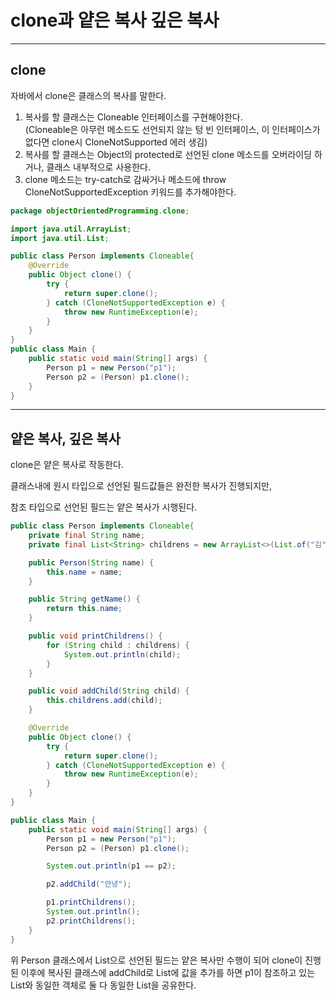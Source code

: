 # clone과 얕은 복사 깊은 복사

---

## clone

자바에서 clone은 클래스의 복사를 말한다.

1. 복사를 할 클래스는 Cloneable 인터페이스를 구현해야한다.<br>
(Cloneable은 아무런 메소드도 선언되지 않는 텅 빈 인터페이스, 이 인터페이스가 없다면 clone시 CloneNotSupported 에러 생김)
2. 복사를 할 클래스는 Object의 protected로 선언된 clone 메소드를 오버라이딩 하거나, 클래스 내부적으로 사용한다.
3. clone 메소드는 try-catch로 감싸거나 메소드에 throw CloneNotSupportedException 키워드를 추가해야한다.

```java
package objectOrientedProgramming.clone;

import java.util.ArrayList;
import java.util.List;

public class Person implements Cloneable{
    @Override
    public Object clone() {
        try {
            return super.clone();
        } catch (CloneNotSupportedException e) {
            throw new RuntimeException(e);
        }
    }
}
public class Main {
    public static void main(String[] args) {
        Person p1 = new Person("p1");
        Person p2 = (Person) p1.clone();
    }
}
```

---

## 얕은 복사, 깊은 복사

clone은 얕은 복사로 작동한다.

클래스내에 원시 타입으로 선언된 필드값들은 완전한 복사가 진행되지만, 

참조 타입으로 선언된 필드는 얕은 복사가 시행된다.

```java
public class Person implements Cloneable{
    private final String name;
    private final List<String> childrens = new ArrayList<>(List.of("김", "이", "박"));

    public Person(String name) {
        this.name = name;
    }

    public String getName() {
        return this.name;
    }

    public void printChildrens() {
        for (String child : childrens) {
            System.out.println(child);
        }
    }

    public void addChild(String child) {
        this.childrens.add(child);
    }

    @Override
    public Object clone() {
        try {
            return super.clone();
        } catch (CloneNotSupportedException e) {
            throw new RuntimeException(e);
        }
    }
}

public class Main {
    public static void main(String[] args) {
        Person p1 = new Person("p1");
        Person p2 = (Person) p1.clone();

        System.out.println(p1 == p2);

        p2.addChild("안녕");

        p1.printChildrens();
        System.out.println();
        p2.printChildrens();
    }
}
```

위 Person 클래스에서 List<String>으로 선언된 필드는 얕은 복사만 수행이 되어
clone이 진행된 이후에 복사된 클래스에 addChild로 List<String>에 값을 추가를 하면
p1이 참조하고 있는 List<String>와 동일한 객체로 둘 다 동일한 List<String>을 공유한다.

